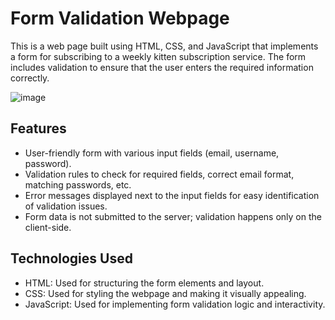 # Form Validation Webpage

This is a web page built using HTML, CSS, and JavaScript that implements a form for subscribing to a weekly kitten subscription service. The form includes validation to ensure that the user enters the required information correctly.

![image](https://github.com/mebenbenyo/form-validation/assets/117006580/5306ee0f-7345-432e-9211-2e2d0f82b67e)

## Features

- User-friendly form with various input fields (email, username, password).
- Validation rules to check for required fields, correct email format, matching passwords, etc.
- Error messages displayed next to the input fields for easy identification of validation issues.
- Form data is not submitted to the server; validation happens only on the client-side.

## Technologies Used

- HTML: Used for structuring the form elements and layout.
- CSS: Used for styling the webpage and making it visually appealing.
- JavaScript: Used for implementing form validation logic and interactivity.
